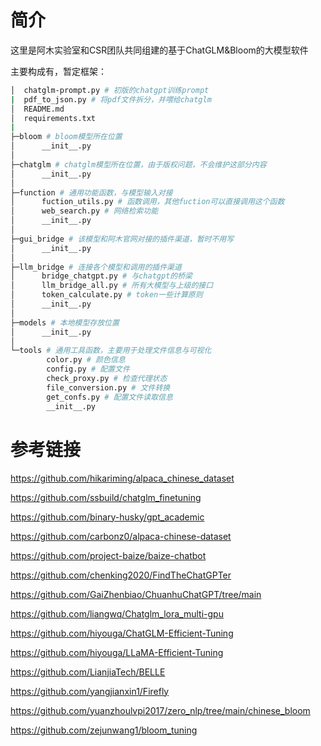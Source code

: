 # 简介

这里是阿木实验室和CSR团队共同组建的基于ChatGLM&Bloom的大模型软件



主要构成有，暂定框架：

```bash
│  chatglm-prompt.py # 初版的chatgpt训练prompt
|  pdf_to_json.py # 将pdf文件拆分，并喂给chatglm
│  README.md
│  requirements.txt
|
├─bloom # bloom模型所在位置
│      __init__.py
│
├─chatglm # chatglm模型所在位置，由于版权问题，不会维护这部分内容
│      __init__.py
│
├─function # 通用功能函数，与模型输入对接
│      fuction_utils.py # 函数调用，其他fuction可以直接调用这个函数
│      web_search.py # 网络检索功能
│      __init__.py
│
├─gui_bridge # 该模型和阿木官网对接的插件渠道，暂时不用写
│      __init__.py
│
├─llm_bridge # 连接各个模型和调用的插件渠道
│      bridge_chatgpt.py # 与chatgpt的桥梁
│      llm_bridge_all.py # 所有大模型与上级的接口
│      token_calculate.py # token一些计算原则
│      __init__.py
│
├─models # 本地模型存放位置
│      __init__.py
│
└─tools # 通用工具函数，主要用于处理文件信息与可视化
        color.py # 颜色信息
        config.py # 配置文件
        check_proxy.py # 检查代理状态
        file_conversion.py # 文件转换
        get_confs.py # 配置文件读取信息
        __init__.py

```





# 参考链接

https://github.com/hikariming/alpaca_chinese_dataset

https://github.com/ssbuild/chatglm_finetuning

https://github.com/binary-husky/gpt_academic

https://github.com/carbonz0/alpaca-chinese-dataset

https://github.com/project-baize/baize-chatbot

https://github.com/chenking2020/FindTheChatGPTer

https://github.com/GaiZhenbiao/ChuanhuChatGPT/tree/main

https://github.com/liangwq/Chatglm_lora_multi-gpu

https://github.com/hiyouga/ChatGLM-Efficient-Tuning

https://github.com/hiyouga/LLaMA-Efficient-Tuning

https://github.com/LianjiaTech/BELLE

https://github.com/yangjianxin1/Firefly

https://github.com/yuanzhoulvpi2017/zero_nlp/tree/main/chinese_bloom

https://github.com/zejunwang1/bloom_tuning

